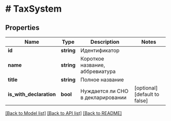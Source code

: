 # # TaxSystem

## Properties

Name | Type | Description | Notes
------------ | ------------- | ------------- | -------------
**id** | **string** | Идентификатор |
**name** | **string** | Короткое название, аббревиатура |
**title** | **string** | Полное название |
**is_with_declaration** | **bool** | Нуждается ли СНО в декларировании | [optional] [default to false]

[[Back to Model list]](../../README.md#models) [[Back to API list]](../../README.md#endpoints) [[Back to README]](../../README.md)
